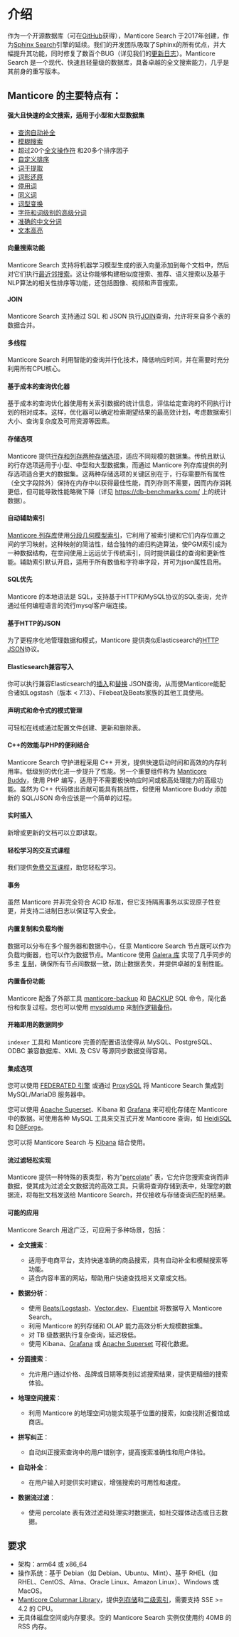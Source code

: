 # 介绍


作为一个开源数据库（可在[GitHub](https://github.com/manticoresoftware/manticoresearch/)获得），Manticore Search 于2017年创建，作为[Sphinx Search](https://sphinxsearch.com/)引擎的延续。我们的开发团队吸取了Sphinx的所有优点，并大幅提升其功能，同时修复了数百个BUG（详见我们的[更新日志](https://manual.manticoresearch.com/Changelog)）。Manticore Search 是一个现代、快速且轻量级的数据库，具备卓越的全文搜索能力，几乎是其前身的重写版本。

## Manticore 的主要特点有：
#### 强大且快速的全文搜索，适用于小型和大型数据集

  * [查询自动补全](Searching/Autocomplete.md)
  * [模糊搜索](Searching/Spell_correction.md#Fuzzy-Search)
  * 超过20个[全文操作符](https://play.manticoresearch.com/fulltextintro/)<!--{target="_blank"}--> 和20多个排序因子
  * [自定义排序](Searching/Sorting_and_ranking.md#Ranking-overview)
  * [词干提取](Creating_a_table/NLP_and_tokenization/Morphology.md)
  * [词形还原](Creating_a_table/NLP_and_tokenization/Morphology.md)
  * [停用词](Creating_a_table/NLP_and_tokenization/Ignoring_stop-words.md)
  * [同义词](Creating_a_table/NLP_and_tokenization/Exceptions.md)
  * [词型变换](Creating_a_table/NLP_and_tokenization/Wordforms.md)
  * [字符和词级别的高级分词](Creating_a_table/NLP_and_tokenization/Low-level_tokenization.md)
  * [准确的中文分词](Creating_a_table/NLP_and_tokenization/Languages_with_continuous_scripts.md)
  * [文本高亮](Searching/Highlighting.md)

#### 向量搜索功能
Manticore Search 支持将机器学习模型生成的嵌入向量添加到每个文档中，然后对它们执行[最近邻搜索](Searching/KNN.md)。这让你能够构建相似度搜索、推荐、语义搜索以及基于NLP算法的相关性排序等功能，还包括图像、视频和声音搜索。

#### JOIN
Manticore Search 支持通过 SQL 和 JSON 执行[JOIN](Searching/Joining.md)查询，允许将来自多个表的数据合并。

#### 多线程
Manticore Search 利用智能的查询并行化技术，降低响应时间，并在需要时充分利用所有CPU核心。

#### 基于成本的查询优化器
基于成本的查询优化器使用有关索引数据的统计信息，评估给定查询的不同执行计划的相对成本。这样，优化器可以确定检索期望结果的最高效计划，考虑数据索引大小、查询复杂度及可用资源等因素。

#### 存储选项
Manticore 提供[行存和列存两种存储选项](Creating_a_table/Data_types.md#Row-wise-and-columnar-attribute-storages)，适应不同规模的数据集。传统且默认的行存选项适用于小型、中型和大型数据集，而通过 Manticore 列存库提供的列存选项适合更大的数据集。这两种存储选项的关键区别在于，行存需要所有属性（全文字段除外）保持在内存中以获得最佳性能，而列存则不需要，因而内存消耗更低，但可能导致性能略微下降（详见 https://db-benchmarks.com/ 上的统计数据）。

#### 自动辅助索引
[Manticore 列存库](https://github.com/manticoresoftware/columnar/)使用[分段几何模型索引](https://github.com/gvinciguerra/PGM-index)，它利用了被索引键和它们内存位置之间的学习映射。这种映射的简洁性，结合独特的递归构造算法，使PGM索引成为一种数据结构，在空间使用上远远优于传统索引，同时提供最佳的查询和更新性能。辅助索引默认开启，适用于所有数值和字符串字段，并可为json属性启用。

#### SQL优先
Manticore 的本地语法是 SQL，支持基于HTTP和MySQL协议的SQL查询，允许通过任何编程语言的流行mysql客户端连接。

#### 基于HTTP的JSON
为了更程序化地管理数据和模式，Manticore 提供类似Elasticsearch的[HTTP JSON](Searching/Full_text_matching/Basic_usage.md#HTTP-JSON)协议。

#### Elasticsearch兼容写入
你可以执行兼容Elasticsearch的[插入](Data_creation_and_modification/Adding_documents_to_a_table/Adding_documents_to_a_real-time_table.md#Adding-documents-to-a-real-time-table)和[替换](Data_creation_and_modification/Updating_documents/REPLACE.md#REPLACE) JSON查询，从而使Manticore能配合诸如Logstash（版本 < 7.13）、Filebeat及Beats家族的其他工具使用。

#### 声明式和命令式的模式管理
可轻松在线或通过配置文件创建、更新和删除表。

#### C++的效能与PHP的便利结合
Manticore Search 守护进程采用 C++ 开发，提供快速启动时间和高效的内存利用率。低级别的优化进一步提升了性能。另一个重要组件称为 [Manticore Buddy](https://github.com/manticoresoftware/manticoresearch-buddy)，使用 PHP 编写，适用于不需要极快响应时间或极高处理能力的高级功能。虽然为 C++ 代码做出贡献可能具有挑战性，但使用 Manticore Buddy 添加新的 SQL/JSON 命令应该是一个简单的过程。

#### 实时插入
新增或更新的文档可以立即读取。

#### 轻松学习的交互式课程
我们提供[免费交互课程](https://play.manticoresearch.com/)，助您轻松学习。

#### 事务
虽然 Manticore 并非完全符合 ACID 标准，但它支持隔离事务以实现原子性变更，并支持二进制日志以保证写入安全。

#### 内置复制和负载均衡
数据可以分布在多个服务器和数据中心，任意 Manticore Search 节点既可以作为负载均衡器，也可以作为数据节点。Manticore 使用 [Galera 库](https://galeracluster.com/) 实现了几乎同步的多主 [复制](https://play.manticoresearch.com/replication/)，确保所有节点间数据一致，防止数据丢失，并提供卓越的复制性能。

#### 内置备份功能
Manticore 配备了外部工具 [manticore-backup](Securing_and_compacting_a_table/Backup_and_restore.md) 和 [BACKUP](Securing_and_compacting_a_table/Backup_and_restore.md#BACKUP-SQL-command-reference) SQL 命令，简化备份和恢复过程。您也可以使用 [mysqldump](https://dev.mysql.com/doc/refman/8.0/en/mysqldump.html) 来[制作逻辑备份](Securing_and_compacting_a_table/Backup_and_restore.md#Backup-and-restore-with-mysqldump)。

#### 开箱即用的数据同步
`indexer` 工具和 Manticore 完善的配置语法使得从 MySQL、PostgreSQL、ODBC 兼容数据库、XML 及 CSV 等源同步数据变得容易。

#### 集成选项
您可以使用 [FEDERATED 引擎](Extensions/FEDERATED.md) 或通过 [ProxySQL](https://manticoresearch.com/blog/using-proxysql-to-route-inserts-in-a-distributed-realtime-index/) 将 Manticore Search 集成到 MySQL/MariaDB 服务器中。

您可以使用 [Apache Superset](https://manticoresearch.com/blog/manticoresearch-apache-superset-integration/)、Kibana 和 [Grafana](https://manticoresearch.com/blog/manticoresearch-grafana-integration/) 来可视化存储在 Manticore 中的数据。可使用各种 MySQL 工具来交互式开发 Manticore 查询，如 [HeidiSQL](https://www.heidisql.com/) 和 [DBForge](https://www.devart.com/dbforge/)。

您可以将 Manticore Search 与 [Kibana](Integration/Kibana.md) 结合使用。

#### 流过滤轻松实现
Manticore 提供一种特殊的表类型，称为“[percolate](Creating_a_table/Local_tables/Percolate_table.md)” 表，它允许您搜索查询而非数据，使其成为过滤全文数据流的高效工具。只需将查询存储到表中，处理您的数据流，将每批文档发送给 Manticore Search，并仅接收与存储查询匹配的结果。

#### 可能的应用
Manticore Search 用途广泛，可应用于多种场景，包括：

- **全文搜索**：
  - 适用于电商平台，支持快速准确的商品搜索，具有自动补全和模糊搜索等功能。
  - 适合内容丰富的网站，帮助用户快速查找相关文章或文档。

- **数据分析**：
  - 使用 [Beats/Logstash](https://manticoresearch.com/blog/integration-of-manticore-with-logstash-filebeat/)、[Vector.dev](https://manticoresearch.com/blog/integration-of-manticore-with-vectordev/)、[Fluentbit](https://manticoresearch.com/blog/integration-of-manticore-with-fluentbit/) 将数据导入 Manticore Search。
  - 利用 Manticore 的列存储和 OLAP 能力高效分析大规模数据集。
  - 对 TB 级数据执行复杂查询，延迟极低。
  - 使用 Kibana、[Grafana](https://manticoresearch.com/blog/manticoresearch-grafana-integration/) 或 [Apache Superset](https://manticoresearch.com/blog/manticoresearch-apache-superset-integration/) 可视化数据。

- **分面搜索**：
  - 允许用户通过价格、品牌或日期等类别过滤搜索结果，提供更精细的搜索体验。

- **地理空间搜索**：
  - 利用 Manticore 的地理空间功能实现基于位置的搜索，如查找附近餐馆或商店。

- **拼写纠正**：
  - 自动纠正搜索查询中的用户错别字，提高搜索准确性和用户体验。

- **自动补全**：
  - 在用户输入时提供实时建议，增强搜索的可用性和速度。

- **数据流过滤**：
  - 使用 percolate 表有效过滤和处理实时数据流，如社交媒体动态或日志数据。


## 要求

* 架构：arm64 或 x86_64
* 操作系统：基于 Debian（如 Debian、Ubuntu、Mint）、基于 RHEL（如 RHEL、CentOS、Alma、Oracle Linux、Amazon Linux）、Windows 或 MacOS。
* [Manticore Columnar Library](https://github.com/manticoresoftware/columnar)，提供[列存储](Creating_a_table/Data_types.md#Row-wise-and-columnar-attribute-storages)和[二级索引](Introduction.md#Automatic-secondary-indexes)，需要支持 SSE >= 4.2 的 CPU。
* 无具体磁盘空间或内存要求。空的 Manticore Search 实例仅使用约 40MB 的 RSS 内存。

<!-- proofread -->

